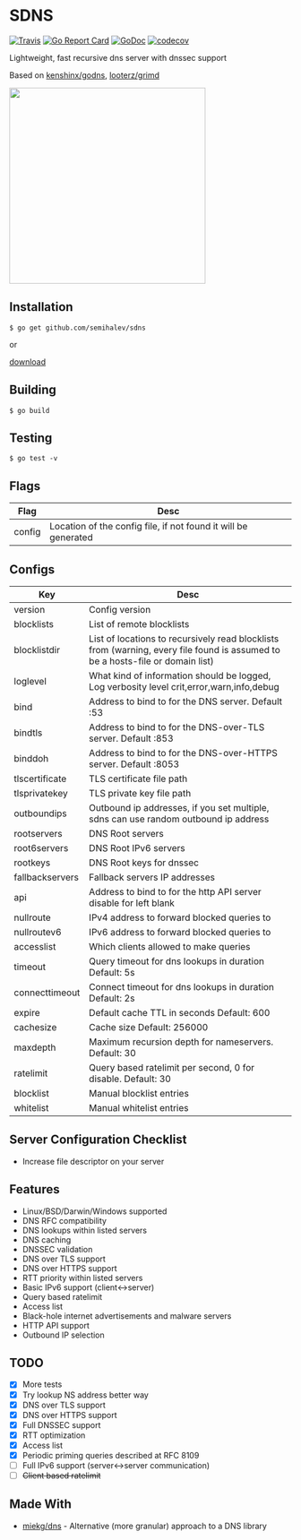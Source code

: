 # SDNS

[![Travis](https://img.shields.io/travis/semihalev/sdns.svg?style=flat-square)](https://travis-ci.org/semihalev/sdns)
[![Go Report Card](https://goreportcard.com/badge/github.com/semihalev/sdns?style=flat-square)](https://goreportcard.com/report/github.com/semihalev/sdns)
[![GoDoc](https://img.shields.io/badge/godoc-reference-blue.svg?style=flat-square)](http://godoc.org/github.com/semihalev/sdns)
[![codecov](https://codecov.io/gh/semihalev/sdns/branch/master/graph/badge.svg)](https://codecov.io/gh/semihalev/sdns)

Lightweight, fast recursive dns server with dnssec support

Based on [kenshinx/godns](https://github.com/kenshinx/godns), [looterz/grimd](https://github.com/looterz/grimd)

<img src="https://github.com/semihalev/sdns/blob/master/logo.png?raw=true" width="350">

## Installation

```shell
$ go get github.com/semihalev/sdns
```
or

[download](https://github.com/semihalev/sdns/releases)

## Building

```shell
$ go build
```

## Testing

```shell
$ go test -v
```

## Flags

| Flag        | Desc           | 
| ------------- |-------------| 
| config | Location of the config file, if not found it will be generated |


## Configs

| Key        | Desc           | 
| ------------- |-------------| 
| version | Config version |
| blocklists | List of remote blocklists |
| blocklistdir | List of locations to recursively read blocklists from (warning, every file found is assumed to be a hosts-file or domain list) |
| loglevel | What kind of information should be logged, Log verbosity level crit,error,warn,info,debug|
| bind | Address to bind to for the DNS server. Default :53|
| bindtls | Address to bind to for the DNS-over-TLS server. Default :853|
| binddoh | Address to bind to for the DNS-over-HTTPS server. Default :8053|
| tlscertificate | TLS certificate file path|
| tlsprivatekey | TLS private key file path|
| outboundips | Outbound ip addresses, if you set multiple, sdns can use random outbound ip address |
| rootservers | DNS Root servers |
| root6servers | DNS Root IPv6 servers |
| rootkeys | DNS Root keys for dnssec |
| fallbackservers | Fallback servers IP addresses |
| api | Address to bind to for the http API server disable for left blank |
| nullroute | IPv4 address to forward blocked queries to |
| nullroutev6 | IPv6 address to forward blocked queries to |
| accesslist | Which clients allowed to make queries |
| timeout | Query timeout for dns lookups in duration Default: 5s |
| connecttimeout | Connect timeout for dns lookups in duration Default: 2s |
| expire | Default cache TTL in seconds Default: 600 |
| cachesize | Cache size Default: 256000 |
| maxdepth | Maximum recursion depth for nameservers. Default: 30 |
| ratelimit | Query based ratelimit per second, 0 for disable. Default: 30 |
| blocklist | Manual blocklist entries |
| whitelist | Manual whitelist entries |

## Server Configuration Checklist

* Increase file descriptor on your server

## Features

* Linux/BSD/Darwin/Windows supported
* DNS RFC compatibility
* DNS lookups within listed servers
* DNS caching
* DNSSEC validation
* DNS over TLS support
* DNS over HTTPS support
* RTT priority within listed servers
* Basic IPv6 support (client<->server)
* Query based ratelimit
* Access list
* Black-hole internet advertisements and malware servers
* HTTP API support 
* Outbound IP selection

## TODO

- [x] More tests
- [x] Try lookup NS address better way
- [x] DNS over TLS support
- [x] DNS over HTTPS support
- [x] Full DNSSEC support
- [x] RTT optimization
- [x] Access list
- [x] Periodic priming queries described at RFC 8109
- [ ] Full IPv6 support (server<->server communication)
- [ ] ~~Client based ratelimit~~

## Made With

* [miekg/dns](https://github.com/miekg/dns) - Alternative (more granular) approach to a DNS library
